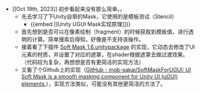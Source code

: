 - [[Oct 19th, 2023]] 初步看起来没有那么简单。。
	- 先去学习了下Unity自带的Mask，它使用的是模板测试（Stencil）
		- {{embed [[Unity UGUI Mask实现原理]]}}
	- 首先想到是否可以在像素绘制（fragment）的时候获取到模板值，进行透明的计算。简单搜索后得知，好像是不支持该操作。
	- 接着看了下插件 [Soft Mask 1.6.unitypackage](../assets/Soft_Mask_1_1697709334374_0.6.unitypackage) 的实现，它动态去修改了UI元素的材质，并设置了对应的遮罩，在shader根据遮罩去做过渡效果。（代码较为复杂，再想想是否有更简洁的实现方法）
	- 又看了个Github上的实现（[GitHub - mob-sakai/SoftMaskForUGUI: UI Soft Mask is a smooth masking component for Unity UI (uGUI) elements.](https://github.com/mob-sakai/SoftMaskForUGUI)），实现方法类似，可能没有其他更简洁的方法了。